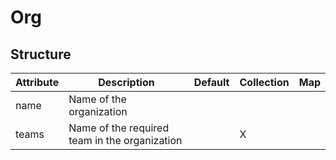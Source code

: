 # Org 
 

## Structure 
 

| Attribute | Description                                    | Default | Collection | Map  |
| --------- | ---------------------------------------------- | ------- | ---------- | ---  |
| name      | Name of the organization                       |         |            |      |
| teams     | Name of the required team in the organization  |         | X          |      |